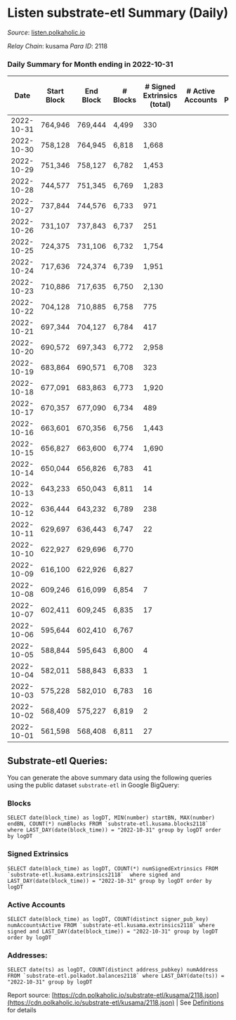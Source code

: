 # Listen substrate-etl Summary (Daily)

_Source_: [listen.polkaholic.io](https://listen.polkaholic.io)

*Relay Chain*: kusama
*Para ID*: 2118



### Daily Summary for Month ending in 2022-10-31


| Date | Start Block | End Block | # Blocks | # Signed Extrinsics (total) | # Active Accounts | # Passive | # New | # Addresses with Balances | # Events | # Transfers | # XCM Transfers In | # XCM Transfers Out |
| ---- | ----------- | --------- | -------- | --------------------------- | ----------------- | --------- | ----- | ------------------------- | -------- | ----------- | ------------------ | ------------------- |
| 2022-10-31 | 764,946 | 769,444 | 4,499  | 330 |  |  |  | 292 | 10,577 | 36  |   |   |
| 2022-10-30 | 758,128 | 764,945 | 6,818  | 1,668 |  |  |  | 283 | 17,223 | 30  |   |   |
| 2022-10-29 | 751,346 | 758,127 | 6,782  | 1,453 |  |  |  | 280 | 16,819 | 36  |   |   |
| 2022-10-28 | 744,577 | 751,345 | 6,769  | 1,283 |  |  |  | 276 | 16,619 | 49  |   |   |
| 2022-10-27 | 737,844 | 744,576 | 6,733  | 971 |  |  |  |  | 16,172 | 44  |   |   |
| 2022-10-26 | 731,107 | 737,843 | 6,737  | 251 |  |  |  | 256 | 14,783 | 54  |   |   |
| 2022-10-25 | 724,375 | 731,106 | 6,732  | 1,754 |  |  |  | 249 | 18,017 | 69  |   |   |
| 2022-10-24 | 717,636 | 724,374 | 6,739  | 1,951 |  |  |  | 236 | 18,782 | 81  |   |   |
| 2022-10-23 | 710,886 | 717,635 | 6,750  | 2,130 |  |  |  |  | 17,986 | 47  |   |   |
| 2022-10-22 | 704,128 | 710,885 | 6,758  | 775 |  |  |  |  | 15,522 | 57  |   |   |
| 2022-10-21 | 697,344 | 704,127 | 6,784  | 417 |  |  |  |  | 14,781 | 59  |   |   |
| 2022-10-20 | 690,572 | 697,343 | 6,772  | 2,958 |  |  |  |  | 20,299 | 91  |   |   |
| 2022-10-19 | 683,864 | 690,571 | 6,708  | 323 |  |  |  | 185 | 15,012 | 66  |   |   |
| 2022-10-18 | 677,091 | 683,863 | 6,773  | 1,920 |  |  |  |  | 18,001 | 56  |   |   |
| 2022-10-17 | 670,357 | 677,090 | 6,734  | 489 |  |  |  | 158 | 15,636 | 83  |   |   |
| 2022-10-16 | 663,601 | 670,356 | 6,756  | 1,443 |  |  |  | 132 | 16,775 | 41  |   |   |
| 2022-10-15 | 656,827 | 663,600 | 6,774  | 1,690 |  |  |  | 118 | 17,780 | 67  |   |   |
| 2022-10-14 | 650,044 | 656,826 | 6,783  | 41 |  |  |  | 80 | 13,759 | 18  |   |   |
| 2022-10-13 | 643,233 | 650,043 | 6,811  | 14 |  |  |  | 76 | 13,687 |   |   |   |
| 2022-10-12 | 636,444 | 643,232 | 6,789  | 238 |  |  |  | 72 | 14,221 | 1  |   |   |
| 2022-10-11 | 629,697 | 636,443 | 6,747  | 22 |  |  |  | 69 | 13,596 | 5  |   |   |
| 2022-10-10 | 622,927 | 629,696 | 6,770  |  |  |  |  | 67 | 13,543 |   |   |   |
| 2022-10-09 | 616,100 | 622,926 | 6,827  |  |  |  |  | 67 | 13,658 |   |   |   |
| 2022-10-08 | 609,246 | 616,099 | 6,854  | 7 |  |  |  | 67 | 13,741 |   |   |   |
| 2022-10-07 | 602,411 | 609,245 | 6,835  | 17 |  |  |  | 66 | 13,750 | 1  |   |   |
| 2022-10-06 | 595,644 | 602,410 | 6,767  |  |  |  |  | 66 | 13,538 |   |   |   |
| 2022-10-05 | 588,844 | 595,643 | 6,800  | 4 |  |  |  | 66 | 13,626 |   |   |   |
| 2022-10-04 | 582,011 | 588,843 | 6,833  | 1 |  |  |  | 66 | 13,675 |   |   |   |
| 2022-10-03 | 575,228 | 582,010 | 6,783  | 16 |  |  |  |  | 13,634 |   |   |   |
| 2022-10-02 | 568,409 | 575,227 | 6,819  | 2 |  |  |  |  | 13,652 |   |   |   |
| 2022-10-01 | 561,598 | 568,408 | 6,811  | 27 |  |  |  |  | 13,737 | 3  |   |   |

## Substrate-etl Queries:
You can generate the above summary data using the following queries using the public dataset `substrate-etl` in Google BigQuery:


### Blocks
```
SELECT date(block_time) as logDT, MIN(number) startBN, MAX(number) endBN, COUNT(*) numBlocks FROM `substrate-etl.kusama.blocks2118`  where LAST_DAY(date(block_time)) = "2022-10-31" group by logDT order by logDT
```


### Signed Extrinsics
```
SELECT date(block_time) as logDT, COUNT(*) numSignedExtrinsics FROM `substrate-etl.kusama.extrinsics2118`  where signed and LAST_DAY(date(block_time)) = "2022-10-31" group by logDT order by logDT
```


### Active Accounts
```
SELECT date(block_time) as logDT, COUNT(distinct signer_pub_key) numAccountsActive FROM `substrate-etl.kusama.extrinsics2118` where signed and LAST_DAY(date(block_time)) = "2022-10-31" group by logDT order by logDT
```


### Addresses:
```
SELECT date(ts) as logDT, COUNT(distinct address_pubkey) numAddress FROM `substrate-etl.polkadot.balances2118` where LAST_DAY(date(ts)) = "2022-10-31" group by logDT
```



Report source: [https://cdn.polkaholic.io/substrate-etl/kusama/2118.json](https://cdn.polkaholic.io/substrate-etl/kusama/2118.json) | See [Definitions](/DEFINITIONS.md) for details
